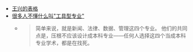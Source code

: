 - [王兴的表格](https://mp.weixin.qq.com/s/flPI3IKirAYcj7dCeBzaQA)
- [很多人不懂什么叫"工具型专业"](https://twitter.com/lidangzzz/status/1675944854877007881)
	- > 简单来说，就是新闻、法律、数据、管理这四个专业。
	  > 他们的共同点是，压根不应该设计成本科专业——任何人选择这四个当成本科专业学术，都是在找死。